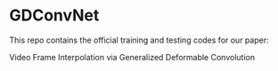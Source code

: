 # GDConvNet
This repo contains the official training and testing codes for our paper:

Video Frame Interpolation via Generalized Deformable Convolution
